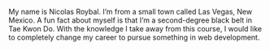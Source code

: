 My name is Nicolas Roybal. I’m from a small town called Las Vegas, New Mexico. A fun fact about myself is that I’m a second-degree black belt in Tae Kwon Do. With the knowledge I take away from this course, I would like to completely change my career to pursue something in web development.
